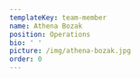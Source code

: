 ```yaml
---
templateKey: team-member
name: Athena Bozak
position: Operations
bio: ' '
picture: /img/athena-bozak.jpg
order: 0
---
```


